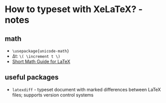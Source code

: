 # How to typeset with XeLaTeX? - notes

## math
 - `\usepackage{unicode-math}`
 - Δt: `\( \increment t \)`
 - [Short Math Guide for LaTeX](http://www.math.hkbu.edu.hk/TeX/short-math-guide.pdf)
 
## useful packages
 - `latexdiff` - typeset document with marked differences between LaTeX files; supports version control systems

